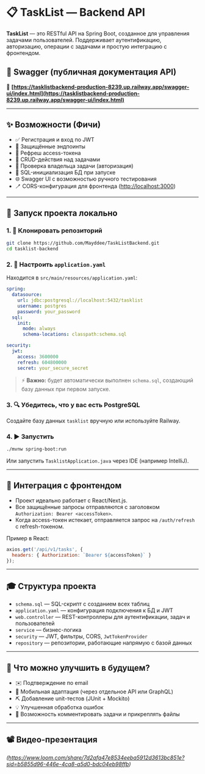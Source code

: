 # 📋 TaskList — Backend API

**TaskList** — это RESTful API на Spring Boot, созданное для управления задачами пользователей. Поддерживает аутентификацию, авторизацию, операции с задачами и простую интеграцию с фронтендом.

## 🔗 Swagger (публичная документация API)

📍 **[https://tasklistbackend-production-8239.up.railway.app/swagger-ui/index.html](https://tasklistbackend-production-8239.up.railway.app/swagger-ui/index.html)**

---

## ✨ Возможности (Фичи)

* ✅ Регистрация и вход по JWT
* 🔐 Защищённые эндпоинты
* 🔁 Рефреш access-токена
* 📄 CRUD-действия над задачами
* 🧠 Проверка владельца задачи (авторизация)
* 🔧 SQL-инициализация БД при запуске
* 🌐 Swagger UI с возможностью ручного тестирования
* 🪥 CORS-конфигурация для фронтенда ([http://localhost:3000](http://localhost:3000))

---

## 🚀 Запуск проекта локально

### 1. 📂 Клонировать репозиторий

```bash
git clone https://github.com/Mayddee/TaskListBackend.git
cd tasklist-backend
```

### 2. 📄 Настроить `application.yaml`

Находится в `src/main/resources/application.yaml`:

```yaml
spring:
  datasource:
    url: jdbc:postgresql://localhost:5432/tasklist
    username: postgres
    password: your_password
  sql:
    init:
      mode: always
      schema-locations: classpath:schema.sql

security:
  jwt:
    access: 3600000
    refresh: 604800000
    secret: your_secure_secret
```

> ⚡ **Важно:** будет автоматически выполнен `schema.sql`, создающий базу данных при первом запуске.

### 3. 🔍 Убедитесь, что у вас есть PostgreSQL

Создайте базу данных `tasklist` вручную или используйте Railway.

### 4. ▶️ Запустить

```bash
./mvnw spring-boot:run
```

Или запустить `TasklistApplication.java` через IDE (например IntelliJ).

---

## 🤝 Интеграция с фронтендом

* Проект идеально работает с React/Next.js.
* Все защищённые запросы отправляются с заголовком `Authorization: Bearer <accessToken>`.
* Когда access-токен истекает, отправляется запрос на `/auth/refresh` с refresh-токеном.

Пример в React:

```js
axios.get('/api/v1/tasks', {
  headers: { Authorization: `Bearer ${accessToken}` }
});
```

---

## 🎓 Структура проекта

* `schema.sql` — SQL-скрипт с созданием всех таблиц
* `application.yaml` — конфигурация подключения к БД и JWT
* `web.controller` — REST-контроллеры для аутентификации, задач и пользователей
* `service` — бизнес-логика
* `security` — JWT, фильтры, CORS, `JwtTokenProvider`
* `repository` — репозитории, работающие напрямую с базой данных

---

## 📃 Что можно улучшить в будущем?

* ✉️ Подтверждение по email
* 🚀 Мобильная адаптация (через отдельное API или GraphQL)
* ⛏ Добавление unit-тестов (JUnit + Mockito)
* 💡 Улучшенная обработка ошибок
* 🤖 Возможность комментировать задачи и прикреплять файлы

---

## 📽️ Видео-презентация

*(https://www.loom.com/share/7d2afa47e8534eeba5912d3613bc851e?sid=b5855d96-446e-4ca8-a5d0-bdc04eb98ffb)*


